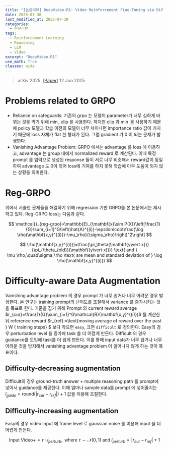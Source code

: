 ```yaml
---
title: "[논문리뷰] DeepVideo-R1: Video Reinforcement Fine-Tuning via Difficulty-aware Regressive GRPO"
date: 2025-07-30
last_modified_at: 2025-07-30
categories:
  - 논문리뷰
tags:
  - Reinforcement Learning
  - Reasoning
  - LLM
  - Video
excerpt: "DeepVideo-R1"
use_math: True
classes: wide
---
```

> arXiv 2025. [[Paper](https://arxiv.org/abs/2506.07464v2)] 
> 12 Jun 2025

# Problems related to GRPO
- Reliance on safeguards: 기존의 grpo 는 모델의 parameter가 너무 심하게 바뀌는 것을 막기 위해 $\min$, clip 을 사용한다. 하지만 clip 과 $\min$ 을 사용하기 때문에 policy 모델과 학습 이전의 모델이 너무 차이나면 importance ratio 값이 커지기 때문에 loss 자체가 flat 한 형태가 된다. 그럼 gradient 가 0 이 되는 문제가 발생한다.
- Vanishing Advantage Problem: GRPO 에서는 advantage 를 loss 에 이용하고, advantage 는 group 내에서 normalized reward 로 계산된다. 이때 특정 prompt 를 입력으로 생성된 response 들이 서로 너무 비슷해서 reward값이 동일하여 advantage 도 0이 되어 loss에 기여를 하지 못해 학습에 아무 도움이 되지 않는 상황을 의미한다.

# Reg-GRPO
위에서 서술한 문제들을 해결하기 위해 regression 기반 GRPO를 본 논문에서는 제시하고 있다. Reg-GRPO loss는 다음과 같다.

$$
\mathcal{}_{reg-grpo}=\mathbb{E}_{\mathbf{x}\sim P(X)}\left[\frac{1}{G}\sum_{i=1}^G\left(\hat{A}^{(i)}-\epsilon\cdot\frac{\log \rho(\mathbf{x,y}^{(i)})-\mu_\rho}{\sigma_\rho}\right)^2\right]
$$

$$
\rho(\mathbf{x,y}^{(i)})=\frac{\pi_\theta(\mathbf{y\vert x})}{\pi_{\theta_{old}}(\mathbf{(y\vert x)})} \text{ and } \mu_\rho,\quad\sigma_\rho \text{ are mean and standard deviation of } \log \rho(\mathbf{x,y}^{(i)}) 
$$

# Difficulty-aware Data Augmentation
Vanishing advantage problem 의 경우 prompt 가 너무 쉽거나 너무 어려운 경우 발생한다. 본 연구는 training prompt의 난이도를 조절해서 variance 를 증가시키는 것을 목표로 한다. 기준을 잡기 위해 Prompt 의 current reward average $r_{cur}=\frac{1}{G}\sum_{i=1}^G\mathcal{R}(\mathbf{x,y}^{(i)})$ 를 계산한 뒤 reference reward $r_{ref}:=\text{moving average of reward over the past } W { training steps} $ 보다 작으면 `easy`, 크면 `difficult` 로 정의한다. Easy의 경우 perturbation level 을 증가해 task 를 더 어렵게 만든다. Difficult 의 경우 guidance를 도입해 task를 더 쉽게 만든다. 이를 통해 input data가 너무 쉽거나 너무 어려운 것을 방지해서 vanishing advantage problem 이 일어나지 않게 하는 것이 목표이다.

## Difficulty-decreasing augmentation
Difficult의 경우 ground-truth answer + multiple reasoning path 를 prompt에 넣어서 guidance를 제공한다. 이때 얼마나 sample data를 prompt 에 넣어줄지는 $l_{guide}=\text{round}(\vert r_{cur}-r_{ref}\vert)+1$ 값을 이용해 조절한다.

## Difficulty-increasing augmentation
Easy의 경우 video input 에 frame level 로 gaussian noise 를 이용해 input 을 더 어렵게 만든다. 

$$
\text{Input Video}+= \tau\cdot l_{perturb}, \text{ where }\tau\sim\mathcal{N}(0,1) \text{ and } l_{perturb}=\vert r_{cur}-r_{ref}\vert+1
$$